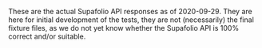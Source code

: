 These are the actual Supafolio API responses as of 2020-09-29.  They are here for initial development of the tests, they are not (necessarily) the final fixture files, as we do not yet know whether the Supafolio API is 100% correct and/or suitable.
